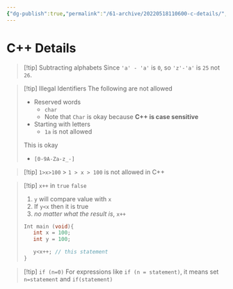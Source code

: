 ```yaml
---
{"dg-publish":true,"permalink":"/61-archive/20220518110600-c-details/","dgHomeLink":true,"dgPassFrontmatter":false}
---
```



# C++ Details

> [!tip] Subtracting alphabets
> Since `'a' - 'a'` is `0`, so `'z'-'a'` is `25` not `26`.

> [!tip] Illegal Identifiers
> The following are not allowed
>
> - Reserved words
>   - `char`
>   - Note that `Char` is okay because **C++ is case sensitive**
> - Starting with letters
>   - `1a` is not allowed
>
> This is okay
>
> - `[0-9A-Za-z_-]`

> [!tip] `1>x>100` > `1 > x > 100` is not allowed in C++

> [!tip] `x++` in `true` `false`
>
> 1. `y` will compare value with `x`
> 2. If `y<x` then it is true
> 3. _no matter what the result is_, `x++`
>
> ```cpp
> Int main (void){
>    int x = 100;
>    int y = 100;
>
>    y<x++; // this statement
> }
> ```

> [!tip] `if (n=0)`
> For expressions like `if (n = statement)`, it means set `n=statement` and `if(statement)`
